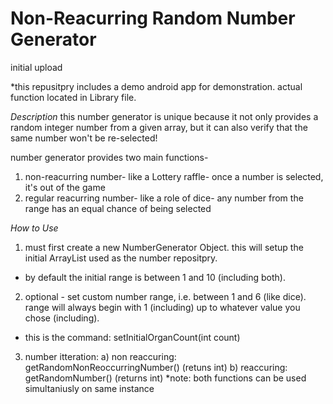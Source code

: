 # Non-Reacurring Random Number Generator
initial upload

*this repusitpry includes a demo android app for demonstration. actual function located in Library file.

*Description*
this number generator is unique because it not only provides a random integer number from a given array, but it can also verify that the same number won't be re-selected!

number generator provides two main functions-
 1) non-reacurring number- like a Lottery raffle- once a number is selected, it's out of the game
 2) regular reacurring number- like a role of dice- any number from the range has an equal chance of being selected
 

*How to Use*
1) must first create a new NumberGenerator Object. this will setup the initial ArrayList used as the number repositpry. 
 * by default the initial range is between 1 and 10 (including both).
2) optional - set custom number range, i.e. between 1 and 6 (like dice). range will always begin with 1 (including) up to whatever value you chose (including).
 * this is the command: setInitialOrganCount(int count)
 
3) number itteration:
 a) non reaccuring: getRandomNonReoccurringNumber() (retuns int)
 b) reaccuring: getRandomNumber() (returns int)
 *note: both functions can be used simultaniusly on same instance 
